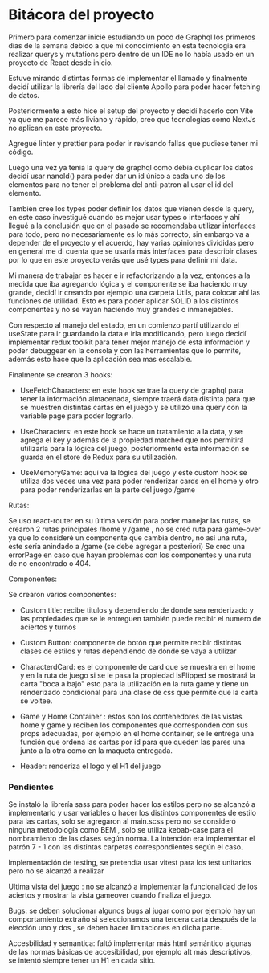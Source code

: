 # Bitácora del proyecto

Primero para comenzar inicié estudiando un poco de Graphql los primeros días de la semana debido a que mi conocimiento en esta tecnología era realizar querys y mutations pero dentro de un IDE no lo había usado en un proyecto de React desde inicio.

Estuve mirando distintas formas de implementar el llamado y finalmente decidí utilizar la librería del lado del cliente Apollo para poder hacer fetching de datos.

Posteriormente a esto hice el setup del proyecto y decidí hacerlo con Vite ya que me parece más liviano y rápido, creo que tecnologías como NextJs no aplican en este proyecto.

Agregué linter y prettier para poder ir revisando fallas que pudiese tener mi código.

Luego una vez ya tenia la query de graphql como debía duplicar los datos decidí usar nanoId() para poder dar un id único a cada uno de los elementos para no tener el problema del anti-patron al usar el id del elemento.

También cree los types poder definir los datos que vienen desde la query, en este caso investigué cuando es mejor usar types o interfaces y ahí llegué a la conclusión que en el pasado se recomendaba utilizar interfaces para todo, pero no necesariamente es lo más correcto, sin embargo va a depender de el proyecto y el acuerdo, hay varias opiniones divididas pero en general me di cuenta que se usaría más interfaces para describir clases por lo que en este proyecto verás que usé types para definir mi data.

Mi manera de trabajar es hacer e ir refactorizando a la vez, entonces a la medida que iba agregando lógica y el componente se iba haciendo muy grande, decidí ir creando por ejemplo una carpeta Utils, para colocar ahí las funciones de utilidad. Esto es para poder aplicar SOLID a los distintos componentes y no se vayan haciendo muy grandes o inmanejables.

Con respecto al manejo del estado, en un comienzo partí utilizando el useState para ir guardando la data e irla modificando, pero luego decidí implementar redux toolkit para tener mejor manejo de esta información y poder debuggear en la consola y con las herramientas que lo permite, además esto hace que la aplicación sea mas escalable.

Finalmente se crearon 3 hooks:

- UseFetchCharacters: en este hook se trae la query de graphql para tener la información almacenada, siempre traerá data distinta para que se muestren distintas cartas en el juego y se utilizó una query con la variable page para poder lograrlo.

- UseCharacters: en este hook se hace un tratamiento a la data, y se agrega el key y además de la propiedad matched que nos permitirá utilizarla para la lógica del juego, posteriormente esta información se guarda en el store de Redux para su utilización.

- UseMemoryGame: aquí va la lógica del juego y este custom hook se utiliza dos veces una vez para poder renderizar cards en el home y otro para poder renderizarlas en la parte del juego /game



Rutas:

Se uso react-router en su última versión para poder manejar las rutas, se crearon 2 rutas principales /home y /game , no se creó ruta para game-over ya que lo consideré un componente que cambia dentro, no así una ruta, este sería anindado a /game (se debe agregar a posteriori)
Se creo una errorPage en caso que hayan problemas con los componentes y una ruta de no encontrado o 404.

Componentes:

Se crearon varios componentes:

- Custom title: recibe titulos y dependiendo de donde sea renderizado y las propiedades que se le entreguen también puede recibir el numero de aciertos y turnos

- Custom Button: componente de botón que permite recibir distintas clases de estilos y rutas dependiendo de donde se vaya a utilizar

- CharacterdCard: es el componente de card que se muestra en el home y en la ruta de juego si se le pasa la propiedad isFlipped se mostrará la carta "boca a bajo" esto para la utilización en la ruta game y tiene un renderizado condicional para una clase de css que permite que la carta se voltee.

- Game y Home Container : estos son los contenedores de las vistas home y game y reciben los componentes que corresponden con sus props adecuadas, por ejemplo en el home container, se le entrega una función que ordena las cartas por id para que queden las pares una junto a la otra como en la maqueta entregada.

- Header: renderiza el logo y el H1 del juego

### Pendientes

Se instaló la librería sass para poder hacer los estilos pero no se alcanzó a implementarlo y usar variables o hacer los distintos componentes de estilo para las cartas, solo se agregaron al main.scss pero no se consideró ninguna metodología como BEM , solo se utiliza kebab-case para el nombramiento de las clases según norma.
La intención era implementar el patrón 7 - 1 con las distintas carpetas correspondientes según el caso.

Implementación de testing, se pretendía usar vitest para los test unitarios pero no se alcanzó a realizar

Ultima vista del juego : no se alcanzó a implementar la funcionalidad de los aciertos y mostrar la vista gameover cuando  finaliza el juego.

Bugs: se deben solucionar algunos bugs al jugar como por ejemplo hay un comportamiento extraño si seleccionamos una tercera carta después de la elección uno y dos , se deben hacer limitaciones en dicha parte.

Accesbilidad y semantica: faltó implementar más html semántico algunas de las normas básicas de accesibilidad, por ejemplo alt más descriptivos, se intentó siempre tener un H1 en cada sitio.